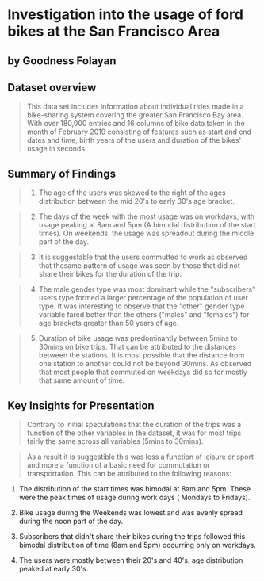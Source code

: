 # Investigation into the usage of ford bikes at the San Francisco Area

## by Goodness Folayan


## Dataset overview

> This data set includes information about individual rides made in a bike-sharing system covering the greater San Francisco Bay area. With over 180,000 entries and 16 columns of bike data taken in the month of February 2019 consisting of features such as start and end dates and time, birth years of the users and duration of the bikes' usage in seconds. 


## Summary of Findings

> 1. The age of the users was skewed to the right of the ages distribution between the mid 20's to early 30's age bracket.

> 2. The days of the week with the most usage was on workdays, with usage peaking at 8am and 5pm (A bimodal distribution of the start times). On weekends, the usage was spreadout during the middle part of the day. 

> 3. It is suggestable that the users commutted to work as observed that thesame pattern of usage was seen by those that did not share their bikes for the duration of the trip.

> 4. The male gender type was most dominant while the "subscribers" users type formed a larger percentage of the population of user type. It was interesting to observe that the "other" gender type variable fared better than the others ("males" and "females") for age brackets greater than 50 years of age. 

> 5. Duration of bike usage was predominantly between 5mins to 30mins on bike trips. That can be attributed to the distances between the stations. It is most possible that the distance from one station to another could not be beyond 30mins. As observed that most people that commuted on weekdays did so for mostly that same amount of time.


## Key Insights for Presentation

> Contrary to initial speculations that the duration of the trips was a function of the other variables in the dataset, it was for most trips fairly the same across all variables (5mins to 30mins). 

>As a result it is suggestible this was less a function of leisure or sport and more a function of a basic need for commutation or transportation. This can be attributed to the following reasons:

1.  The distribution of the start times was bimodal at 8am and 5pm. These were the peak times of usage during work days ( Mondays to Fridays).

2. Bike usage during the Weekends was lowest and was evenly spread during the noon part of the day.

3. Subscribers that didn't share their bikes during the trips followed this bimodal distribution of time (8am and 5pm) occurring only on workdays. 

4. The users were mostly between their 20's and 40's, age distribution peaked at early 30's.

